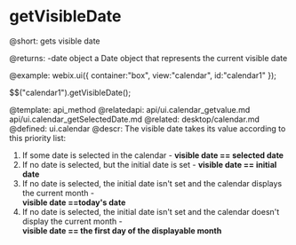 getVisibleDate
=============



@short:
	gets  visible date

@returns:
-date	object   a Date object that represents the current visible date	

@example:
webix.ui({
	container:"box",
	view:"calendar",
    id:"calendar1"
});

$$("calendar1").getVisibleDate(); 

@template:	api_method
@relatedapi:
	api/ui.calendar_getvalue.md
    api/ui.calendar_getSelectedDate.md
@related: 
	desktop/calendar.md
@defined:	ui.calendar	
@descr:
The visible date takes its value according to this priority list:

1. If some date is selected in the calendar - **visible date == selected date**
2. If no date is selected, but the initial date is set  - **visible date == initial date**
3. If no date is selected, the initial date isn't set and the calendar displays the current month - <br> **visible date ==today's date**
4. If no date is selected, the initial date isn't set and  the calendar doesn't display the current month - <br> **visible date == the first day of the displayable month**


